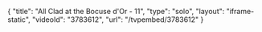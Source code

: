 {
    "title": "All Clad at the Bocuse d'Or - 11",
    "type": "solo",
    "layout": "iframe-static",
    "videoId": "3783612",
    "url": "\/tvpembed\/3783612"
}